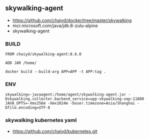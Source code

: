 ## skywalking-agent
- https://github.com/chaiyd/docker/tree/master/skywalking
- mcr.microsoft.com/java/jdk:8-zulu-alpine
- skywalking-agent

### BUILD
```shell
FROM chaiyd/skywalking-agent:8.6.0

ADD JAR /home/

docker build --build-arg APP=APP -t APP:tag .
```

### ENV
```shell
skywalking=-javaagent:/home/agent/skywalking-agent.jar -Dskywalking.collector.backend_service=upp-skywalking-oap:11800
JAVA_OPTS=-Xms256m -Xmx1024m -Duser.timezone=Asia/Shanghai -Dfile.encoding=UTF-8
```

### skywalking kubernetes yaml
- https://github.com/chaiyd/kubernetes.git